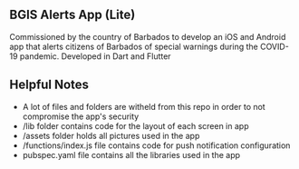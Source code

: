 ## BGIS Alerts App (Lite)
Commissioned by the country of Barbados to develop an iOS and Android app that alerts citizens of Barbados of special warnings during the COVID-19 pandemic. Developed in Dart and Flutter

## Helpful Notes
<ul>
<li>A lot of files and folders are witheld from this repo in order to not compromise the app's security
<li>/lib folder contains code for the layout of each screen in app
<li>/assets folder holds all pictures used in the app
<li>/functions/index.js file contains code for push notification configuration
<li>pubspec.yaml file contains all the libraries used in the app

